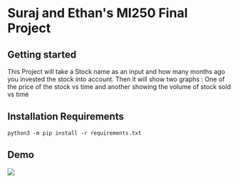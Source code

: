 # Suraj and Ethan's MI250 Final Project

## Getting started

This Project will take a Stock name as an input and how many months ago you invested the stock into account.
Then it will show two graphs : One of the price of the stock vs time and another showing the volume of stock sold vs time

## Installation Requirements

```
python3 -m pip install -r requirements.txt
```

## Demo

<img src=https://gitlab.msu.edu/richerte/mi250-final/-/raw/main/demo/demo.png>
